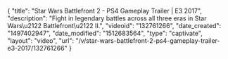{
    "title": "Star Wars Battlefront 2 - PS4 Gameplay Trailer | E3 2017",
    "description": "Fight in legendary battles across all three eras in Star Wars\u2122 Battlefront\u2122 II.",
    "videoid": "132761266",
    "date_created": "1497402947",
    "date_modified": "1512683564",
    "type": "captivate",
    "layout": "video",
    "url": "\/v\/star-wars-battlefront-2-ps4-gameplay-trailer-e3-2017\/132761266"
}